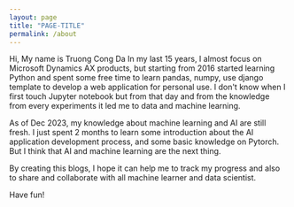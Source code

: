 ```yaml
---
layout: page
title: "PAGE-TITLE"
permalink: /about
---
```

Hi, My name is Truong Cong Da
In my last 15 years, I almost focus on Microsoft Dynamics AX products, but starting from 2016 started learning Python and spent some free time to learn pandas, numpy, use django template to develop a web application for personal use. 
I don't know when I first touch Jupyter notebook but from that day and from the knowledge from every experiments it led me to data and machine learning. 

As of Dec 2023, my knowledge about machine learning and AI are still fresh. I just spent 2 months to learn some introduction about the AI application development process, and some basic knowledge on Pytorch.  But I think that AI and machine learning are the next thing. 

By creating this blogs, I hope it can help me to track my progress and also to share and collaborate with all machine learner and data scientist. 

Have fun!

 
